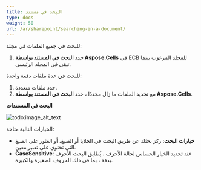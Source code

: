 ```yaml
---
title: البحث في مستند
type: docs
weight: 50
url: /ar/sharepoint/searching-in-a-document/
---
```


للبحث في جميع الملفات في مجلد:

1. حدد **البحث في المستند بواسطة Aspose.Cells** في ECB للمجلد المرغوب بينما تبقى في المجلد الرئيسي.

للبحث في عدة ملفات دفعة واحدة:

1. حدد ملفات متعددة.
1. مع تحديد الملفات ما زال محددًا ، حدد **البحث في المستند بواسطة Aspose.Cells**.

**البحث في المستندات** 

![todo:image_alt_text](searching-in-a-document_1.png)

الخيارات التالية متاحة:

- **خيارات البحث**: ركز بحثك عن طريق البحث في الخلايا أو الصيغ، أو العثور على الصيغ التي تحتوي على تعبير معين.
- **CaseSensitive**: عند تحديد الخيار الحساس لحالة الأحرف ، يُطابق البحث الأحرف بدقة ، بما في ذلك الحروف الصغيرة والكبيرة.

